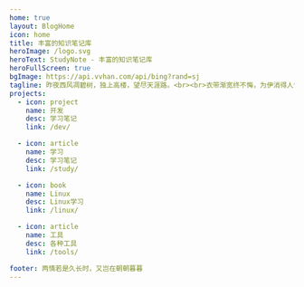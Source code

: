 ```yaml
---
home: true
layout: BlogHome
icon: home
title: 丰富的知识笔记库
heroImage: /logo.svg
heroText: StudyNote - 丰富的知识笔记库
heroFullScreen: true
bgImage: https://api.vvhan.com/api/bing?rand=sj
tagline: 昨夜西风凋碧树，独上高楼，望尽天涯路。<br><br>衣带渐宽终不悔，为伊消得人憔悴。<br><br>众里寻他千百度，蓦然回首，那人却在，灯火阑珊处。
projects:
  - icon: project
    name: 开发
    desc: 学习笔记
    link: /dev/

  - icon: article
    name: 学习
    desc: 学习笔记
    link: /study/

  - icon: book
    name: Linux
    desc: Linux学习
    link: /linux/

  - icon: article
    name: 工具
    desc: 各种工具
    link: /tools/

footer: 两情若是久长时，又岂在朝朝暮暮
---
```

